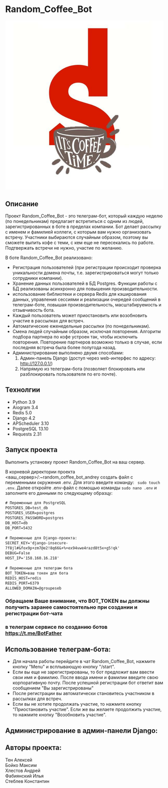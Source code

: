 # Random_Coffee_Bot
![screenshot](logo.jpg)

## Описание
Проект Random_Coffee_Bot - это телеграм-бот, который каждую неделю (по понедельникам) предлагает встретиться с одним из людей, зарегистрированных в боте в пределах компании.
Бот делает рассылку с именем и фамилией коллеги, с которым вам нужно организовать встречу. Участники выбираются случайным образом, поэтому вы сможете выпить кофе с теми, с кем еще не пересекались по работе. Подтвержать встречи не нужно, участие по желанию.

В боте Random_Coffee_Bot реализовано:
- Регистрация пользователей (при регистрации происходит проверка уникальности домена почты, т.е. зарегистрироваться могут только сотрудники компании).
- Хранение данных пользователей в БД Postgres. Функции работы с БД реализованы асинхронно для повышения производительности.
- использование библиотеки и сервера Redis для кэширования данных, управления сессиями и реализации очередей сообщений в телеграм-боте, повышая производительность, масштабируемость и отзывчивость бота.
- Каждый пользователь может приостановить или возобновить участие в рассылках для встреч.
- Автоматические еженедельные рассылки (по понедельникам).
- Смена людей случайным образом, исключая повторения. Алгоритм подбора партнера по кофе устроен так, чтобы исключить повторения. Повторение партнеров возможно только в случае, если последняя встреча была более полугода назад.
- Администрирование выполнено двумя способами:
  1. Админ-панель Django (доступ через web-интерфес по адресу: http://127.0.0.1/)
  2. Напрямую из телеграм-бота (позволяет блокировать или разблокировать пользователя по его почте).

## Технолгии
- Python 3.9
- Aiogram 3.4
- Redis 5.0
- Django 4.2
- APScheduler 3.10
- PostgreSQL 13.10
- Requests 2.31

## Запуск проекта
Выполнить установку проект Random_Coffee_Bot на ваш сервер.

В корневой директории проекта <ваш_сервер>/:~random_coffee_bot_andrey создать файл с переменными окружения .env.
Для этого введите команду: ``` sudo touch .env```.
Далее откройте .env-файл с помощью команды ```sudo nano .env``` и заполните его данными по следующему образцу:

```
# Переменные для PostgreSQL
POSTGRES_DB=test_db
POSTGRES_USER=postgres
POSTGRES_PASSWORD=postgres
DB_HOST=db
DB_PORT=5432

# Переменные для Django-проекта:
SECRET_KEY='django-insecure-7f8jl#&fox9p+zm7@e2!8q66&+%+ex94vwe4razd8t5x+g5!qk'
DEBUG=False
HOST_IP='158.160.16.218'

# Переменные для телеграм ботa
BOT_TOKEN=ваш токен для бота
REDIS_HOST=redis
REDIS_PORT=6379
ALLOWED_DOMAIN=@groupeseb
```

### Обращаем Ваше внимание, что BOT_TOKEN вы должны получить заранее самостоятельно при создании и регистрации бот-чата
### в телеграм сервисе по созданию ботов https://t.me/BotFather

## Использование телеграм-бота:
- Для начала работы перейдите в чат Random_Coffee_Bot, нажмите кнопку "Menu" и всплывающую кнопку "/start".
- Если вы еще не зарегистрированы, то бот предложит вам ввести свои имя и фамилию. После ввода имени и фамилии введите свою корпоративную почту. После успешной регистрации бот ответит вам сообщением "Вы зарегистрированы"
- После регистрации вы автоматически становитесь участником в рассылках для встреч.
- Если вы не хотите продолжать участие, то нажмите кнопку "Приостановить участие". Если же вы желаете продолжить участие, то нажмите кнопку "Возобновить участие".

## Администрирование в админ-панели Django:


## Авторы проекта:
Тен Алексей\
Бойко Максим\
Хлестов Андрей\
Фабиянский Илья\
Стеблев Константин
